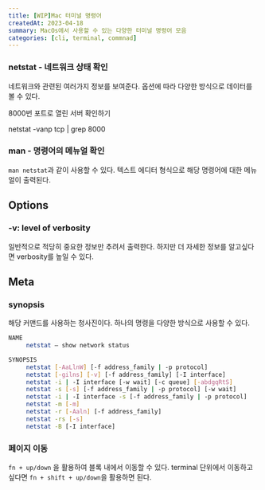 ```yaml
---
title: [WIP]Mac 터미널 명령어
createdAt: 2023-04-18
summary: MacOs에서 사용할 수 있는 다양한 터미널 명령어 모음
categories: [cli, terminal, commnad]
---
```

### netstat - 네트워크 상태 확인

네트워크와 관련된 여러가지 정보를 보여준다. 옵션에 따라 다양한 방식으로 데이터를 볼 수 있다. 

8000번 포트로 열린 서버 확인하기

netstat -vanp tcp | grep 8000

### man - 명령어의 메뉴얼 확인

`man netstat`과 같이 사용할 수 있다. 텍스트 에디터 형식으로 해당 명령어에 대한 메뉴얼이 출력된다. 

## Options

### -v: level of verbosity

일반적으로 적당히 중요한 정보만 추려서 출력한다. 하지만 더 자세한 정보를 알고싶다면 verbosity를 높일 수 있다.

## Meta

### synopsis

해당 커맨드를 사용하는 청사진이다. 하나의 명령을 다양한 방식으로 사용할 수 있다.

```bash
NAME
     netstat – show network status

SYNOPSIS
     netstat [-AaLlnW] [-f address_family | -p protocol]
     netstat [-gilns] [-v] [-f address_family] [-I interface]
     netstat -i | -I interface [-w wait] [-c queue] [-abdgqRtS]
     netstat -s [-s] [-f address_family | -p protocol] [-w wait]
     netstat -i | -I interface -s [-f address_family | -p protocol]
     netstat -m [-m]
     netstat -r [-Aaln] [-f address_family]
     netstat -rs [-s]
     netstat -B [-I interface]
```

### 페이지 이동

`fn + up/down` 을 활용하여 블록 내에서 이동할 수 있다. terminal 단위에서 이동하고 싶다면 `fn + shift + up/down`을 활용하면 된다.